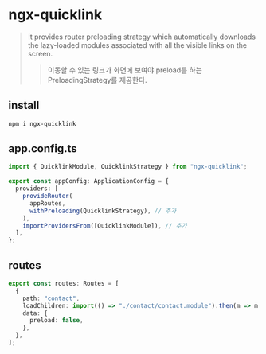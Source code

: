 # ngx-quicklink

> It provides router preloading strategy which automatically downloads the lazy-loaded modules associated with all the visible links on the screen.
>
> > 이동할 수 있는 링크가 화면에 보여야 preload를 하는 PreloadingStrategy를 제공한다.

## install

```sh
npm i ngx-quicklink
```

## app.config.ts

```ts
import { QuicklinkModule, QuicklinkStrategy } from "ngx-quicklink";

export const appConfig: ApplicationConfig = {
  providers: [
    provideRouter(
      appRoutes,
      withPreloading(QuicklinkStrategy), // 추가
    ),
    importProvidersFrom([QuicklinkModule]), // 추가
  ],
};
```

## routes

```ts
export const routes: Routes = [
  {
    path: "contact",
    loadChildren: import(() => "./contact/contact.module").then(m => m.ContactModule),
    data: {
      preload: false,
    },
  },
];
```
